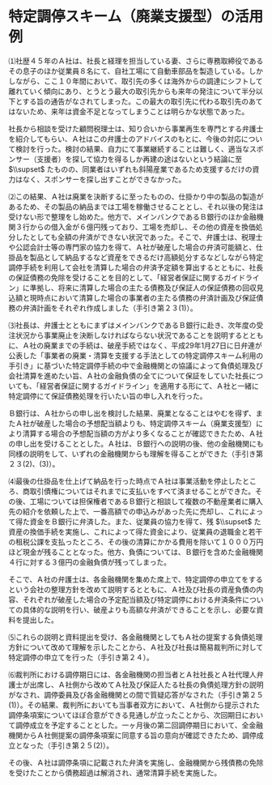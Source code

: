 # 特定調停スキーム（廃業支援型）の活用例

⑴社歴４５年のＡ社は、社長と経理を担当している妻、さらに専務取締役であるその息子のほか従業員８名にて、自社工場にて自動車部品を製造している。しかしながら、ここ１０年間において、取引先の多くは海外からの調達にシフトして離れていく傾向にあり、とうとう最大の取引先からも来年の発注について半分以下とする旨の通告がなされてしまった。この最大の取引先に代わる取引先のあてはないため、来年は資金不足となってしまうことは明らかな状態であった。

社長から相談を受けた顧問税理士は、知り合いから事業再生を専門とする弁護士を紹介してもらい、Ａ社はこの弁護士のアドバイスのもとに、今後の対応について検討を行った。検討の結果、自力にて事業継続することは難しく、適当なスポンサー（支援者）を探して協力を得るしか再建の途はないという結論に至 $\\supset$ たものの、同業者はいずれも斜陽産業であるため支援するだけの資力はなく、スポンサーを探し出すことができなかった。

⑵この結果、Ａ社は廃業を決断するに至ったものの、仕掛かり中の製品の製造があるため、その製品の納品までは工場を稼働させることとし、それ以後の発注は受けない形で整理をし始めた。他方で、メインバンクであるＢ銀行のほか金融機関３行からの借入金が６億円残っており、工場を売却し、その他の資産を換価処分したとしても全額の弁済ができない状況であった。そこで、弁護士は、税理士や公認会計士等の専門家の協力を得て、Ａ社が破産した場合の弁済可能額と、仕掛品を製品として納品するなど資産をできるだけ高額処分するなどしながら特定調停手続を利用して会社を清算した場合の弁済予定額を算出するとともに、社長の保証債務の免除を受けることを目的として、「経営者保証に関するガイドライン」に準拠し、将来に清算した場合の主たる債務及び保証人の保証債務の回収見込額と現時点において清算した場合の事業者の主たる債務の弁済計画及び保証債務の弁済計画をそれぞれ作成しました（手引き第２３(1)）。

⑶社長は、弁護士とともにまずはメインバンクであるＢ銀行に赴き、次年度の受注状況から事業廃止を決断しなければならない状況であることを説明するとともに、Ａ社の廃業までの手続は、破産手続ではなく、平成29年1月27日に日弁連が公表した「事業者の廃業・清算を支援する手法としての特定調停スキーム利用の手引き」に基づいた特定調停手続の中で金融機関との協議によって負債処理及び会社清算を進めたい旨、Ａ社の金融負債の全てについて保証をしていた社長についても、「経営者保証に関するガイドライン」を適用する形にて、Ａ社と一緒に特定調停にて保証債務処理を行いたい旨の申し入れを行った。

Ｂ銀行は、Ａ社からの申し出を検討した結果、廃業となることはやむを得ず、またＡ社が破産した場合の予想配当額よりも、特定調停スキーム（廃業支援型）により清算する場合の予想配当額の方がより多くなることが確認できたため、Ａ社の申し出を受けることとした。Ａ社は、Ｂ銀行への説明の後、他の金融機関にも同様の説明をして、いずれの金融機関からも理解を得ることができた（手引き第２３(2)、(3)）。

⑷最後の仕掛品を仕上げて納品を行った時点でＡ社は事業活動を停止したところ、商取引債権についてはそれまでに支払いをすべて済ませることができた。その後、工場については担保権者であるＢ銀行と相談して複数の不動産業者に購入先の紹介を依頼した上で、一番高額での申込みがあった先に売却し、これによって得た資金をＢ銀行に弁済した。また、従業員の協力を得て、残 $\\supset$ た資産の換価手続を実施し、これによって得た資金により、従業員の退職金と若干の租税公課を支払ったところ、その後の清算にかかる費用を除いて１０００万円ほど現金が残ることとなった。他方、負債については、Ｂ銀行を含めた金融機関４行に対する３億円の金融負債が残ってしまった。

そこで、Ａ社の弁護士は、各金融機関を集めた席上で、特定調停の申立てをするという会社の整理方針を改めて説明するとともに、Ａ社及び社長の資産負債の内容、それぞれが破産した場合の予定配当額及び特定調停における弁済条件についての具体的な説明を行い、破産よりも高額な弁済ができることを示し、必要な資料を提出した。

⑸これらの説明と資料提出を受け、各金融機関としてもＡ社の提案する負債処理方針について改めて理解を示したことから、Ａ社及び社長は簡易裁判所に対して特定調停の申立てを行った（手引き第２４）。

⑹裁判所における調停期日には、各金融機関の担当者とＡ社社長とＡ社代理人弁護士が出席し、Ａ社側から改めてＡ社及び保証人たる社長の負債処理方針の説明がなされ、調停委員及び各金融機関との間で質疑応答がなされた（手引き第２５(1)）。その結果、裁判所においても当事者双方において、Ａ社側から提示された調停条項案についてほぼ合意ができる見通しが立ったことから、次回期日において調停成立を予定することとした。一ヶ月後の第二回調停期日において、全金融機関からＡ社側提案の調停条項案に同意する旨の意向が確認できたため、調停成立となった（手引き第２５(2)）。

その後、Ａ社は調停条項に記載された弁済を実施し、金融機関から残債務の免除を受けたことから債務超過は解消され、通常清算手続を実施した。